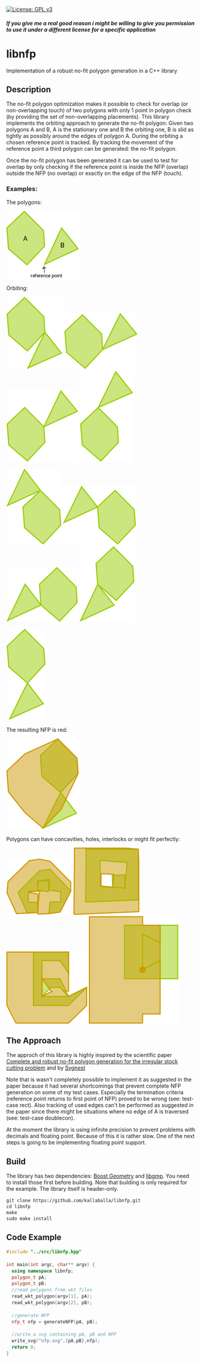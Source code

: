 [![License: GPL v3](https://img.shields.io/badge/License-GPL%20v3-blue.svg)](https://www.gnu.org/licenses/gpl-3.0.en.html)
##### If you give me a real good reason i might be willing to give you permission to use it under a different license for a specific application

# libnfp
Implementation of a robust no-fit polygon generation in a C++ library

## Description

The no-fit polygon optimization makes it possible to check for overlap (or non-overlapping touch) of two polygons with only 1 point in polygon check (by providing the set of non-overlapping placements).
This library implements the orbiting approach to generate the no-fit polygon: Given two polygons A and B, A is the stationary one and B the orbiting one, B is slid as tightly as possibly around the edges of polygon A. During the orbiting a chosen reference point is tracked. By tracking the movement of the reference point a third polygon can be generated: the no-fit polygon.

Once the no-fit polygon has been generated it can be used to test for overlap by only checking if the reference point is inside the NFP (overlap) outside the NFP (no overlap) or exactly on the edge of the NFP (touch).

### Examples:

The polygons: 

![Start of NFP](/images/start.png?raw=true)

Orbiting:

![State 1](/images/next0.png?raw=true)
![State 2](/images/next1.png?raw=true)
![State 3](/images/next2.png?raw=true)
![State 4](/images/next3.png?raw=true)

![State 5](/images/next4.png?raw=true)
![State 6](/images/next5.png?raw=true)
![State 7](/images/next6.png?raw=true)
![State 8](/images/next7.png?raw=true)

![State 9](/images/next8.png?raw=true)

The resulting NFP is red:

![nfp](/images/nfp.png?raw=true)

Polygons can have concavities, holes, interlocks or might fit perfectly:

![concavities](/images/concavities.png?raw=true)
![hole](/images/hole.png?raw=true)
![interlock](/images/interlock.png?raw=true)
![jigsaw](/images/jigsaw.png?raw=true)

## The Approach
The approch of this library is highly inspired by the scientific paper [Complete and robust no-fit polygon generation
for the irregular stock cutting problem](https://pdfs.semanticscholar.org/e698/0dd78306ba7d5bb349d20c6d8f2e0aa61062.pdf) and by [Svgnest](http://svgnest.com)

Note that is wasn't completely possible to implement it as suggested in the paper because it had several shortcomings that prevent complete NFP generation on some of my test cases. Especially the termination criteria (reference point returns to first point of NFP) proved to be wrong (see: test-case rect). Also tracking of used edges can't be performed as suggested in the paper since there might be situations where no edge of A is traversed (see: test-case doublecon).

At the moment the library is using infinite precision to prevent problems with decimals and floating point. Because of this it is rather slow. One of the next steps is going to be implementing floating point support. 

## Build
The library has two dependencies: [Boost Geometry](http://www.boost.org/doc/libs/1_65_1/libs/geometry/doc/html/index.html) and [libgmp](https://gmplib.org). You need to install those first before building. Note that building is only required for the example. The library itself is header-only.

    git clone https://github.com/kallaballa/libnfp.git
    cd libnfp
    make
    sudo make install

## Code Example

```c++
#include "../src/libnfp.hpp"

int main(int argc, char** argv) {
  using namespace libnfp;
  polygon_t pA;
  polygon_t pB;
  //read polygons from wkt files
  read_wkt_polygon(argv[1], pA);
  read_wkt_polygon(argv[2], pB);

  //generate NFP
  nfp_t nfp = generateNFP(pA, pB);
  
  //write a svg containing pA, pB and NFP
  write_svg("nfp.svg",{pA,pB},nfp);
  return 0;
}
```
